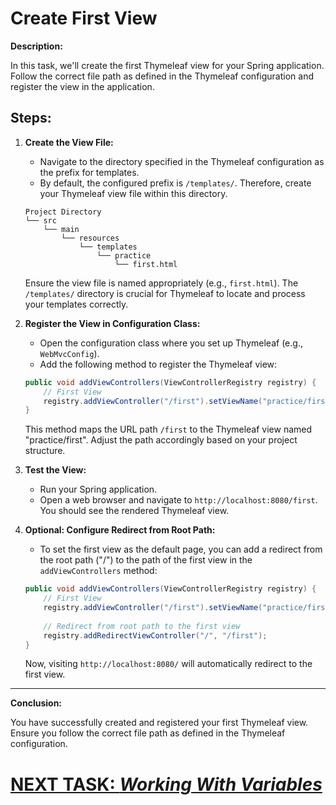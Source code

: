 # Create First View

**Description:**

In this task, we'll create the first Thymeleaf view for your Spring application. Follow the correct file path as defined in the Thymeleaf configuration and register the view in the application.

## **Steps:**

1. **Create the View File:**
    - Navigate to the directory specified in the Thymeleaf configuration as the prefix for templates.
    - By default, the configured prefix is `/templates/`. Therefore, create your Thymeleaf view file within this directory.

   ```plaintext
   Project Directory
   └── src
       └── main
           └── resources
               └── templates
                   └── practice
                       └── first.html
   ```

   Ensure the view file is named appropriately (e.g., `first.html`). The `/templates/` directory is crucial for Thymeleaf to locate and process your templates correctly.

2. **Register the View in Configuration Class:**
    - Open the configuration class where you set up Thymeleaf (e.g., `WebMvcConfig`).
    - Add the following method to register the Thymeleaf view:

   ```java
   public void addViewControllers(ViewControllerRegistry registry) {
       // First View
       registry.addViewController("/first").setViewName("practice/first");
   }
   ```

   This method maps the URL path `/first` to the Thymeleaf view named "practice/first". Adjust the path accordingly based on your project structure.

3. **Test the View:**
    - Run your Spring application.
    - Open a web browser and navigate to `http://localhost:8080/first`. You should see the rendered Thymeleaf view.

4. **Optional: Configure Redirect from Root Path:**
    - To set the first view as the default page, you can add a redirect from the root path ("/") to the path of the first view in the `addViewControllers` method:

   ```java
   public void addViewControllers(ViewControllerRegistry registry) {
       // First View
       registry.addViewController("/first").setViewName("practice/first");
       
       // Redirect from root path to the first view
       registry.addRedirectViewController("/", "/first");
   }
   ```

   Now, visiting `http://localhost:8080/` will automatically redirect to the first view.

---

**Conclusion:**

You have successfully created and registered your first Thymeleaf view. Ensure you follow the correct file path as defined in the Thymeleaf configuration.

# [NEXT TASK: *Working With Variables*](working-with-variables.md)